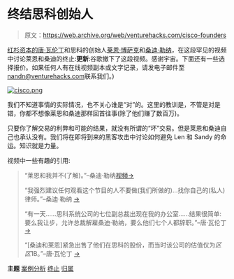 # 终结思科创始人

> 原文：<https://web.archive.org/web/venturehacks.com/cisco-founders>

[红杉资本的唐·瓦伦丁](https://web.archive.org/web/20221006043602/http://www.sequoiacap.com/people/donald-valentine/)和思科的创始人[莱恩·博萨克](https://web.archive.org/web/20221006043602/http://en.wikipedia.org/wiki/Len_Bosack)和[桑迪·勒纳](https://web.archive.org/web/20221006043602/http://en.wikipedia.org/wiki/Sandy_Lerner)，在这段罕见的视频中讨论莱恩和桑迪的终止:**更新**:谷歌撤下了这段视频。感谢宇宙。下面还有一些选择报价。如果任何人有在线视频副本或文字记录，请发电子邮件至[nandn@venturehacks.com](https://web.archive.org/web/20221006043602/mailto:nandn@venturehacks.com)联系我们。)

[![cisco.png](img/cc1ab09731da535c7027e483fa1562ee.png)](https://web.archive.org/web/20221006043602/http://video.google.com/videoplay?docid=-2534997893350167670#51m59s)

我们不知道事情的实际情况，也不关心谁是“对”的。这里的教训是，不管是对是错，你都不想像莱恩和桑迪那样回首往事(除了他们赚了数百万)。

只要你了解交易的利弊和可能的结果，就没有所谓的“坏”交易。但是莱恩和桑迪自己也承认没有。我们将在即将到来的黑客攻击中讨论如何避免 Len 和 Sandy 的命运。知识就是力量。

视频中一些有趣的引用:

> “莱恩和我并不(了解)。”–桑迪·勒纳[视频→](https://web.archive.org/web/20221006043602/http://video.google.com/videoplay?docid=-2534997893350167670#52m38s)
> 
> “我强烈建议任何观看这个节目的人不要做(我们所做的)…找你自己的(私人)律师。”–桑迪·勒纳 [→](https://web.archive.org/web/20221006043602/http://video.google.com/videoplay?docid=-2534997893350167670#53m35s)
> 
> “有一天……思科系统公司的七位副总裁出现在我的办公室……结果很简单:要么我让步，允许总裁解雇桑迪·勒纳，要么他们七个人都辞职。”–唐·瓦伦丁 [→](https://web.archive.org/web/20221006043602/http://video.google.com/videoplay?docid=-2534997893350167670#55m10s)
> 
> “[桑迪和莱恩]紧急出售了他们在思科的股份，而当时该公司的估值仅为*区区*1B。”–唐·瓦伦丁 [→](https://web.archive.org/web/20221006043602/http://video.google.com/videoplay?docid=-2534997893350167670#56m00s)

**主题** [案例分析](https://web.archive.org/web/20221006043602/https://venturehacks.com/topics/case-studies) [终止](https://web.archive.org/web/20221006043602/https://venturehacks.com/topics/termination) [归属](https://web.archive.org/web/20221006043602/https://venturehacks.com/topics/vesting)
